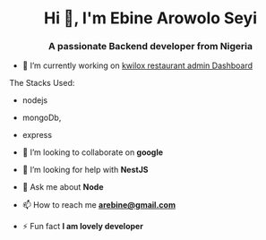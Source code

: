 <h1 align="center">Hi 👋, I'm Ebine Arowolo Seyi</h1>
<h3 align="center">A passionate Backend developer from Nigeria</h3>


- 🔭 I’m currently working on [kwilox restaurant admin Dashboard](https://documenter.getpostman.com/view/18447128/UzdxwjrH)

The Stacks Used: 
- nodejs
- mongoDb,
- express



- 👯 I’m looking to collaborate on **google**

- 🤝 I’m looking for help with **NestJS**

- 💬 Ask me about **Node**

- 📫 How to reach me **arebine@gmail.com**

- ⚡ Fun fact **I am lovely developer**
